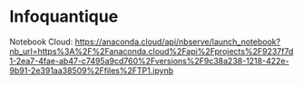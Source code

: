 # Infoquantique

Notebook Cloud:
https://anaconda.cloud/api/nbserve/launch_notebook?nb_url=https%3A%2F%2Fanaconda.cloud%2Fapi%2Fprojects%2F9237f7d1-2ea7-4fae-ab47-c7495a9cd760%2Fversions%2F9c38a238-1218-422e-9b91-2e391aa38509%2Ffiles%2FTP1.ipynb
